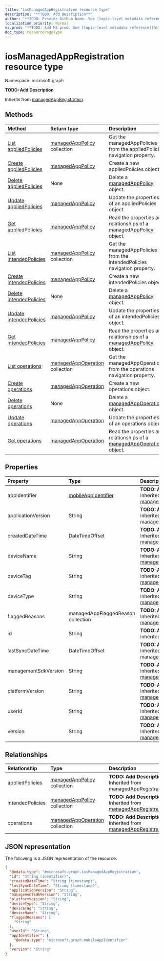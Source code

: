 ```yaml
---
title: "iosManagedAppRegistration resource type"
description: "**TODO: Add Description**"
author: "**TODO: Provide Github Name. See [topic-level metadata reference](https://msgo.azurewebsites.net/add/document/guidelines/metadata.html#topic-level-metadata)**"
localization_priority: Normal
ms.prod: "**TODO: Add MS prod. See [topic-level metadata reference](https://msgo.azurewebsites.net/add/document/guidelines/metadata.html#topic-level-metadata)**"
doc_type: resourcePageType
---
```


# iosManagedAppRegistration resource type


Namespace: microsoft.graph

**TODO: Add Description**


Inherits from [managedAppRegistration](../resources/managedappregistration.md).

## Methods
|Method|Return type|Description|
|:---|:---|:---|
|[List appliedPolicies](../api/iosmanagedappregistration-list-appliedpolicies.md)|[managedAppPolicy](../resources/intune-managedapppolicy.md) collection|Get the managedAppPolicies from the appliedPolicies navigation property.|
|[Create appliedPolicies](../api/iosmanagedappregistration-post-appliedpolicies.md)|[managedAppPolicy](../resources/intune-managedapppolicy.md)|Create a new appliedPolicies object.|
|[Delete appliedPolicies](../api/iosmanagedappregistration-delete-appliedpolicies.md)|None|Delete a [managedAppPolicy](../resources/intune-managedapppolicy.md) object.|
|[Update appliedPolicies](../api/iosmanagedappregistration-update-appliedpolicies.md)|[managedAppPolicy](../resources/intune-managedapppolicy.md)|Update the properties of an appliedPolicies object.|
|[Get appliedPolicies](../api/iosmanagedappregistration-get-managedapppolicy.md)|[managedAppPolicy](../resources/intune-managedapppolicy.md)|Read the properties and relationships of a [managedAppPolicy](../resources/intune-managedapppolicy.md) object.|
|[List intendedPolicies](../api/iosmanagedappregistration-list-intendedpolicies.md)|[managedAppPolicy](../resources/intune-managedapppolicy.md) collection|Get the managedAppPolicies from the intendedPolicies navigation property.|
|[Create intendedPolicies](../api/iosmanagedappregistration-post-intendedpolicies.md)|[managedAppPolicy](../resources/intune-managedapppolicy.md)|Create a new intendedPolicies object.|
|[Delete intendedPolicies](../api/iosmanagedappregistration-delete-intendedpolicies.md)|None|Delete a [managedAppPolicy](../resources/intune-managedapppolicy.md) object.|
|[Update intendedPolicies](../api/iosmanagedappregistration-update-intendedpolicies.md)|[managedAppPolicy](../resources/intune-managedapppolicy.md)|Update the properties of an intendedPolicies object.|
|[Get intendedPolicies](../api/iosmanagedappregistration-get-managedapppolicy.md)|[managedAppPolicy](../resources/intune-managedapppolicy.md)|Read the properties and relationships of a [managedAppPolicy](../resources/intune-managedapppolicy.md) object.|
|[List operations](../api/iosmanagedappregistration-list-operations.md)|[managedAppOperation](../resources/intune-managedappoperation.md) collection|Get the managedAppOperations from the operations navigation property.|
|[Create operations](../api/iosmanagedappregistration-post-operations.md)|[managedAppOperation](../resources/intune-managedappoperation.md)|Create a new operations object.|
|[Delete operations](../api/iosmanagedappregistration-delete-operations.md)|None|Delete a [managedAppOperation](../resources/intune-managedappoperation.md) object.|
|[Update operations](../api/iosmanagedappregistration-update-operations.md)|[managedAppOperation](../resources/intune-managedappoperation.md)|Update the properties of an operations object.|
|[Get operations](../api/iosmanagedappregistration-get-managedappoperation.md)|[managedAppOperation](../resources/intune-managedappoperation.md)|Read the properties and relationships of a [managedAppOperation](../resources/intune-managedappoperation.md) object.|

## Properties
|Property|Type|Description|
|:---|:---|:---|
|appIdentifier|[mobileAppIdentifier](../resources/intune-mobileappidentifier.md)|**TODO: Add Description** Inherited from [managedAppRegistration](../resources/intune-managedappregistration.md)|
|applicationVersion|String|**TODO: Add Description** Inherited from [managedAppRegistration](../resources/intune-managedappregistration.md)|
|createdDateTime|DateTimeOffset|**TODO: Add Description** Inherited from [managedAppRegistration](../resources/intune-managedappregistration.md)|
|deviceName|String|**TODO: Add Description** Inherited from [managedAppRegistration](../resources/intune-managedappregistration.md)|
|deviceTag|String|**TODO: Add Description** Inherited from [managedAppRegistration](../resources/intune-managedappregistration.md)|
|deviceType|String|**TODO: Add Description** Inherited from [managedAppRegistration](../resources/intune-managedappregistration.md)|
|flaggedReasons|managedAppFlaggedReason collection|**TODO: Add Description** Inherited from [managedAppRegistration](../resources/intune-managedappregistration.md)|
|id|String|**TODO: Add Description** Inherited from [entity](../resources/entity.md)|
|lastSyncDateTime|DateTimeOffset|**TODO: Add Description** Inherited from [managedAppRegistration](../resources/intune-managedappregistration.md)|
|managementSdkVersion|String|**TODO: Add Description** Inherited from [managedAppRegistration](../resources/intune-managedappregistration.md)|
|platformVersion|String|**TODO: Add Description** Inherited from [managedAppRegistration](../resources/intune-managedappregistration.md)|
|userId|String|**TODO: Add Description** Inherited from [managedAppRegistration](../resources/intune-managedappregistration.md)|
|version|String|**TODO: Add Description** Inherited from [managedAppRegistration](../resources/intune-managedappregistration.md)|

## Relationships
|Relationship|Type|Description|
|:---|:---|:---|
|appliedPolicies|[managedAppPolicy](../resources/intune-managedapppolicy.md) collection|**TODO: Add Description** Inherited from [managedAppRegistration](../resources/managedappregistration.md)|
|intendedPolicies|[managedAppPolicy](../resources/intune-managedapppolicy.md) collection|**TODO: Add Description** Inherited from [managedAppRegistration](../resources/managedappregistration.md)|
|operations|[managedAppOperation](../resources/intune-managedappoperation.md) collection|**TODO: Add Description** Inherited from [managedAppRegistration](../resources/managedappregistration.md)|

## JSON representation
The following is a JSON representation of the resource.
<!-- {
  "blockType": "resource",
  "keyProperty": "id",
  "@odata.type": "microsoft.graph.iosManagedAppRegistration",
  "baseType": "microsoft.graph.managedAppRegistration",
  "openType": false
}
-->
``` json
{
  "@odata.type": "#microsoft.graph.iosManagedAppRegistration",
  "id": "String (identifier)",
  "createdDateTime": "String (timestamp)",
  "lastSyncDateTime": "String (timestamp)",
  "applicationVersion": "String",
  "managementSdkVersion": "String",
  "platformVersion": "String",
  "deviceType": "String",
  "deviceTag": "String",
  "deviceName": "String",
  "flaggedReasons": [
    "String"
  ],
  "userId": "String",
  "appIdentifier": {
    "@odata.type": "microsoft.graph.mobileAppIdentifier"
  },
  "version": "String"
}
```

